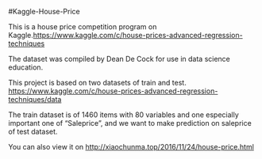﻿#Kaggle-House-Price

This is a house price competition program on Kaggle.https://www.kaggle.com/c/house-prices-advanced-regression-techniques

The dataset was compiled by Dean De Cock for use in data science education.

This project is based on two datasets of train and test. https://www.kaggle.com/c/house-prices-advanced-regression-techniques/data

The train dataset is of 1460 items with 80 variables and one especially important one of “Saleprice”, and we want to make prediction on saleprice of test dataset.

You can also view it on http://xiaochunma.top/2016/11/24/house-price.html